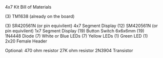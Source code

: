4x7 Kit Bill of Materials

(3) TM1638 (already on the board)

(3) SR420561N (or pin equivilent) 4x7 Segment Display
(12) SM420561N (or pin equivilent) 1x7 Segment Display
(19) Button Switch 6x6x6mm
(19) 1N4448 Diode
(7) White or Blue LEDs
(7) Yellow LEDs
(1) Green LED
(1) 2x20 Female Header

Optional:
470 ohm resistor
27K ohm resistor
2N3904 Transistor
